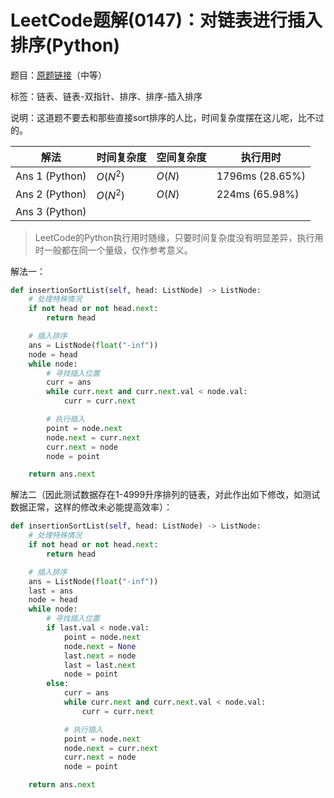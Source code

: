 # LeetCode题解(0147)：对链表进行插入排序(Python)

题目：[原题链接](https://leetcode-cn.com/problems/insertion-sort-list/)（中等）

标签：链表、链表-双指针、排序、排序-插入排序

说明：这道题不要去和那些直接sort排序的人比，时间复杂度摆在这儿呢，比不过的。

| 解法           | 时间复杂度 | 空间复杂度 | 执行用时        |
| -------------- | ---------- | ---------- | --------------- |
| Ans 1 (Python) | $O(N^2)$   | $O(N)$     | 1796ms (28.65%) |
| Ans 2 (Python) | $O(N^2)$   | $O(N)$     | 224ms (65.98%)  |
| Ans 3 (Python) |            |            |                 |

>  LeetCode的Python执行用时随缘，只要时间复杂度没有明显差异，执行用时一般都在同一个量级，仅作参考意义。

解法一：

```python
def insertionSortList(self, head: ListNode) -> ListNode:
    # 处理特殊情况
    if not head or not head.next:
        return head

    # 插入排序
    ans = ListNode(float("-inf"))
    node = head
    while node:
        # 寻找插入位置
        curr = ans
        while curr.next and curr.next.val < node.val:
            curr = curr.next

        # 执行插入
        point = node.next
        node.next = curr.next
        curr.next = node
        node = point

    return ans.next
```

解法二（因此测试数据存在1-4999升序排列的链表，对此作出如下修改，如测试数据正常，这样的修改未必能提高效率）：

```python
def insertionSortList(self, head: ListNode) -> ListNode:
    # 处理特殊情况
    if not head or not head.next:
        return head

    # 插入排序
    ans = ListNode(float("-inf"))
    last = ans
    node = head
    while node:
        # 寻找插入位置
        if last.val < node.val:
            point = node.next
            node.next = None
            last.next = node
            last = last.next
            node = point
        else:
            curr = ans
            while curr.next and curr.next.val < node.val:
                curr = curr.next

            # 执行插入
            point = node.next
            node.next = curr.next
            curr.next = node
            node = point

    return ans.next
```